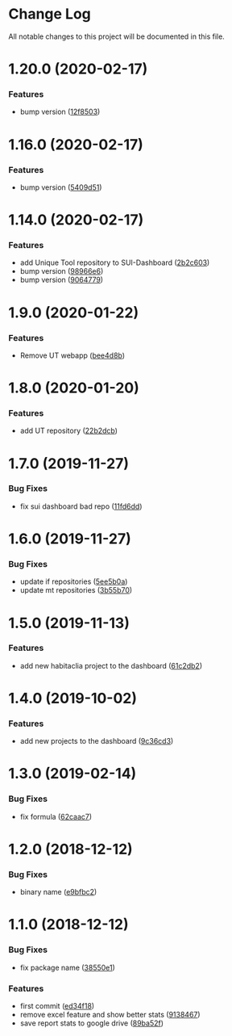 # Change Log

All notable changes to this project will be documented in this file.

<a name="1.20.0"></a>
# 1.20.0 (2020-02-17)


### Features

* bump version ([12f8503](https://github.com/SUI-Components/sui/commit/12f8503))



<a name="1.16.0"></a>
# 1.16.0 (2020-02-17)


### Features

* bump version ([5409d51](https://github.com/SUI-Components/sui/commit/5409d51))



<a name="1.14.0"></a>
# 1.14.0 (2020-02-17)


### Features

* add Unique Tool repository to SUI-Dashboard ([2b2c603](https://github.com/SUI-Components/sui/commit/2b2c603))
* bump version ([98966e6](https://github.com/SUI-Components/sui/commit/98966e6))
* bump version ([9064779](https://github.com/SUI-Components/sui/commit/9064779))



<a name="1.9.0"></a>
# 1.9.0 (2020-01-22)


### Features

* Remove UT webapp ([bee4d8b](https://github.com/SUI-Components/sui/commit/bee4d8b))



<a name="1.8.0"></a>
# 1.8.0 (2020-01-20)


### Features

* add UT repository ([22b2dcb](https://github.com/SUI-Components/sui/commit/22b2dcb))



<a name="1.7.0"></a>
# 1.7.0 (2019-11-27)


### Bug Fixes

* fix sui dashboard bad repo ([11fd6dd](https://github.com/SUI-Components/sui/commit/11fd6dd))



<a name="1.6.0"></a>
# 1.6.0 (2019-11-27)


### Bug Fixes

* update if repositories ([5ee5b0a](https://github.com/SUI-Components/sui/commit/5ee5b0a))
* update mt repositories ([3b55b70](https://github.com/SUI-Components/sui/commit/3b55b70))



<a name="1.5.0"></a>
# 1.5.0 (2019-11-13)


### Features

* add new habitaclia project to the dashboard ([61c2db2](https://github.com/SUI-Components/sui/commit/61c2db2))



<a name="1.4.0"></a>
# 1.4.0 (2019-10-02)


### Features

* add new projects to the dashboard ([9c36cd3](https://github.com/SUI-Components/sui/commit/9c36cd3))



<a name="1.3.0"></a>
# 1.3.0 (2019-02-14)


### Bug Fixes

* fix formula ([62caac7](https://github.com/SUI-Components/sui/commit/62caac7))



<a name="1.2.0"></a>
# 1.2.0 (2018-12-12)


### Bug Fixes

* binary name ([e9bfbc2](https://github.com/SUI-Components/sui/commit/e9bfbc2))



<a name="1.1.0"></a>
# 1.1.0 (2018-12-12)


### Bug Fixes

* fix package name ([38550e1](https://github.com/SUI-Components/sui/commit/38550e1))


### Features

* first commit ([ed34f18](https://github.com/SUI-Components/sui/commit/ed34f18))
* remove excel feature and show better stats ([9138467](https://github.com/SUI-Components/sui/commit/9138467))
* save report stats to google drive ([89ba52f](https://github.com/SUI-Components/sui/commit/89ba52f))



